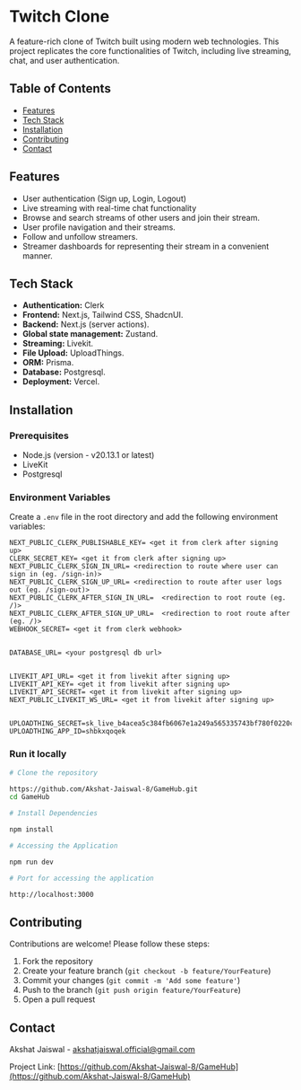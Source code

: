 # Twitch Clone

A feature-rich clone of Twitch built using modern web technologies. This project replicates the core functionalities of Twitch, including live streaming, chat, and user authentication.

## Table of Contents

- [Features](#features)
- [Tech Stack](#tech-stack)
- [Installation](#installation)
- [Contributing](#contributing)
- [Contact](#contact)

## Features

- User authentication (Sign up, Login, Logout)
- Live streaming with real-time chat functionality
- Browse and search streams of other users and join their stream.
- User profile navigation and their streams.
- Follow and unfollow streamers.
- Streamer dashboards for representing their stream in a convenient manner. 


## Tech Stack

- **Authentication:** Clerk
- **Frontend:** Next.js, Tailwind CSS, ShadcnUI.
- **Backend:** Next.js (server actions).
- **Global state management:** Zustand.
- **Streaming:** Livekit.
- **File Upload:** UploadThings.
- **ORM:** Prisma.
- **Database:** Postgresql.
- **Deployment:** Vercel.

## Installation

### Prerequisites

- Node.js (version - v20.13.1 or latest)
- LiveKit
- Postgresql


### Environment Variables

Create a `.env` file in the root directory and add the following environment variables:

```plaintext
NEXT_PUBLIC_CLERK_PUBLISHABLE_KEY= <get it from clerk after signing up>
CLERK_SECRET_KEY= <get it from clerk after signing up>
NEXT_PUBLIC_CLERK_SIGN_IN_URL= <redirection to route where user can sign in (eg. /sign-in)>
NEXT_PUBLIC_CLERK_SIGN_UP_URL= <redirection to route after user logs out (eg. /sign-out)>
NEXT_PUBLIC_CLERK_AFTER_SIGN_IN_URL=  <redirection to root route (eg. /)>
NEXT_PUBLIC_CLERK_AFTER_SIGN_UP_URL=  <redirection to root route after (eg. /)>
WEBHOOK_SECRET= <get it from clerk webhook>


DATABASE_URL= <your postgresql db url>


LIVEKIT_API_URL= <get it from livekit after signing up>
LIVEKIT_API_KEY= <get it from livekit after signing up>
LIVEKIT_API_SECRET= <get it from livekit after signing up>
NEXT_PUBLIC_LIVEKIT_WS_URL= <get it from livekit after signing up>


UPLOADTHING_SECRET=sk_live_b4acea5c384fb6067e1a249a565335743bf780f0220cefb1d60cd8ae86d295ff
UPLOADTHING_APP_ID=shbkxqoqek

```

### Run it locally

```bash
# Clone the repository

https://github.com/Akshat-Jaiswal-8/GameHub.git
cd GameHub

# Install Dependencies

npm install

# Accessing the Application

npm run dev

# Port for accessing the application

http://localhost:3000
```
## Contributing

Contributions are welcome! Please follow these steps:

1. Fork the repository
2. Create your feature branch (`git checkout -b feature/YourFeature`)
3. Commit your changes (`git commit -m 'Add some feature'`)
4. Push to the branch (`git push origin feature/YourFeature`)
5. Open a pull request

## Contact

Akshat Jaiswal - [akshatjaiswal.official@gmail.com](mailto:akshatjaiswal.official@gmail.com)

Project Link: [https://github.com/Akshat-Jaiswal-8/GameHub](https://github.com/Akshat-Jaiswal-8/GameHub)


